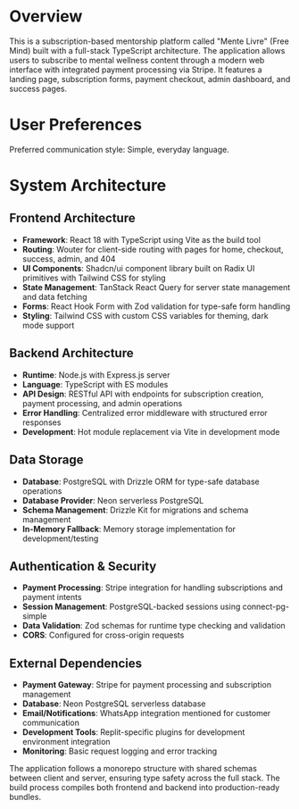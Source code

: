 # Overview

This is a subscription-based mentorship platform called "Mente Livre" (Free Mind) built with a full-stack TypeScript architecture. The application allows users to subscribe to mental wellness content through a modern web interface with integrated payment processing via Stripe. It features a landing page, subscription forms, payment checkout, admin dashboard, and success pages.

# User Preferences

Preferred communication style: Simple, everyday language.

# System Architecture

## Frontend Architecture
- **Framework**: React 18 with TypeScript using Vite as the build tool
- **Routing**: Wouter for client-side routing with pages for home, checkout, success, admin, and 404
- **UI Components**: Shadcn/ui component library built on Radix UI primitives with Tailwind CSS for styling
- **State Management**: TanStack React Query for server state management and data fetching
- **Forms**: React Hook Form with Zod validation for type-safe form handling
- **Styling**: Tailwind CSS with custom CSS variables for theming, dark mode support

## Backend Architecture
- **Runtime**: Node.js with Express.js server
- **Language**: TypeScript with ES modules
- **API Design**: RESTful API with endpoints for subscription creation, payment processing, and admin operations
- **Error Handling**: Centralized error middleware with structured error responses
- **Development**: Hot module replacement via Vite in development mode

## Data Storage
- **Database**: PostgreSQL with Drizzle ORM for type-safe database operations
- **Database Provider**: Neon serverless PostgreSQL
- **Schema Management**: Drizzle Kit for migrations and schema management
- **In-Memory Fallback**: Memory storage implementation for development/testing

## Authentication & Security
- **Payment Processing**: Stripe integration for handling subscriptions and payment intents
- **Session Management**: PostgreSQL-backed sessions using connect-pg-simple
- **Data Validation**: Zod schemas for runtime type checking and validation
- **CORS**: Configured for cross-origin requests

## External Dependencies
- **Payment Gateway**: Stripe for payment processing and subscription management
- **Database**: Neon PostgreSQL serverless database
- **Email/Notifications**: WhatsApp integration mentioned for customer communication
- **Development Tools**: Replit-specific plugins for development environment integration
- **Monitoring**: Basic request logging and error tracking

The application follows a monorepo structure with shared schemas between client and server, ensuring type safety across the full stack. The build process compiles both frontend and backend into production-ready bundles.